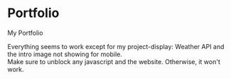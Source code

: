 # Portfolio
My Portfolio

Everything seems to work except for my project-display: Weather API and the intro image not showing for mobile.<br>
Make sure to unblock any javascript and the website. Otherwise, it won't work.

